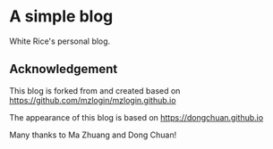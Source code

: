 # A simple blog

White Rice's personal blog.

## Acknowledgement

This blog is forked from and created based on https://github.com/mzlogin/mzlogin.github.io

The appearance of this blog is based on https://dongchuan.github.io

Many thanks to Ma Zhuang and Dong Chuan!
